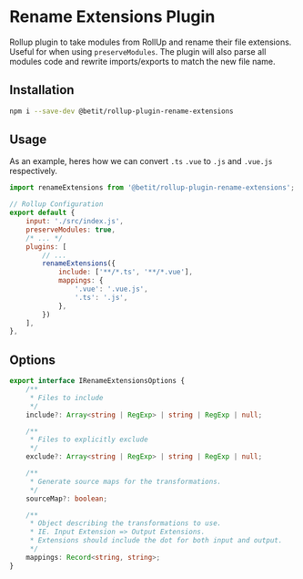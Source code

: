 # Rename Extensions Plugin

Rollup plugin to take modules from RollUp and rename their file extensions. Useful for when using `preserveModules`. The plugin will also parse
all modules code and rewrite imports/exports to match the new file name.

## Installation

```bash
npm i --save-dev @betit/rollup-plugin-rename-extensions
```

## Usage

As an example, heres how we can convert `.ts` `.vue` to `.js` and `.vue.js` respectively.

```js
import renameExtensions from '@betit/rollup-plugin-rename-extensions';

// Rollup Configuration
export default {
    input: './src/index.js',
    preserveModules: true,
    /* ... */
    plugins: [
        // ...
        renameExtensions({
            include: ['**/*.ts', '**/*.vue'],
            mappings: {
                '.vue': '.vue.js',
                '.ts': '.js',
            },
        })
    ],
},
```

## Options

```typescript
export interface IRenameExtensionsOptions {
    /**
     * Files to include
     */
    include?: Array<string | RegExp> | string | RegExp | null;

    /**
     * Files to explicitly exclude
     */
    exclude?: Array<string | RegExp> | string | RegExp | null;

    /**
     * Generate source maps for the transformations.
     */
    sourceMap?: boolean;

    /**
     * Object describing the transformations to use.
     * IE. Input Extension => Output Extensions.
     * Extensions should include the dot for both input and output.
     */
    mappings: Record<string, string>;
}
```